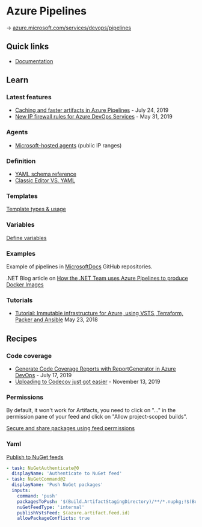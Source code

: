 # Azure Pipelines

→ [azure.microsoft.com/services/devops/pipelines](https://azure.microsoft.com/en-us/services/devops/pipelines/)

## Quick links

* [Documentation](https://docs.microsoft.com/en-us/azure/devops/pipelines/)

## Learn

### Latest features

* [Caching and faster artifacts in Azure Pipelines](https://devblogs.microsoft.com/devops/caching-and-faster-artifacts-in-azure-pipelines/) - July 24, 2019
* [New IP firewall rules for Azure DevOps Services](https://devblogs.microsoft.com/devops/new-ip-firewall-rules-for-azure-devops/) - May 31, 2019

### Agents

* [Microsoft-hosted agents](https://docs.microsoft.com/en-us/azure/devops/pipelines/agents/hosted?view=azure-devops&tabs=yaml) (public IP ranges)

### Definition

* [YAML schema reference](https://docs.microsoft.com/fr-fr/azure/devops/pipelines/yaml-schema)
* [Classic Editor VS. YAML](https://www.marcusfelling.com/blog/2020/azure-pipelines-classic-editor-vs-yaml/)

### Templates

[Template types & usage](https://docs.microsoft.com/en-us/azure/devops/pipelines/process/templates)

### Variables

[Define variables](https://docs.microsoft.com/en-us/azure/devops/pipelines/process/variables)

### Examples

Example of pipelines in [MicrosoftDocs](https://github.com/MicrosoftDocs) GitHub repositories.

.NET Blog article on [How the .NET Team uses Azure Pipelines to produce Docker Images](https://devblogs.microsoft.com/dotnet/how-the-net-team-uses-azure-pipelines-to-produce-docker-images/)

### Tutorials

* [Tutorial: Immutable infrastructure for Azure, using VSTS, Terraform, Packer and Ansible](https://cloudblogs.microsoft.com/opensource/2018/05/23/immutable-infrastructure-azure-vsts-terraform-packer-ansible/) May 23, 2018

## Recipes

### Code coverage

* [Generate Code Coverage Reports with ReportGenerator in Azure DevOps](https://ardalis.com/generate-code-coverage-reports-with-reportgenerator-in-azure-devops) - July 17, 2019
* [Uploading to Codecov just got easier](https://devblogs.microsoft.com/devops/uploading-to-codecov-just-got-easier/) - November 13, 2019

### Permissions

By default, it won't work for Artifacts, you need to click on "..." in the permission pane of your feed and click on "Allow project-scoped builds".

[Secure and share packages using feed permissions](https://docs.microsoft.com/en-us/azure/devops/artifacts/feeds/feed-permissions)

### Yaml

[Publish to NuGet feeds](https://docs.microsoft.com/en-us/azure/devops/pipelines/artifacts/nuget)

```yaml
- task: NuGetAuthenticate@0
  displayName: 'Authenticate to NuGet feed'
- task: NuGetCommand@2
  displayName: 'Push NuGet packages'
  inputs:
    command: 'push'
    packagesToPush: '$(Build.ArtifactStagingDirectory)/**/*.nupkg;!$(Build.ArtifactStagingDirectory)/**/*.symbols.nupkg'
    nuGetFeedType: 'internal'
    publishVstsFeed: $(azure.artifact.feed.id)
    allowPackageConflicts: true
```
